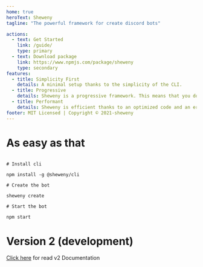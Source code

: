 ```yaml
---
home: true
heroText: Sheweny
tagline: "The powerful framework for create discord bots"

actions:
  - text: Get Started
    link: /guide/
    type: primary
  - text: Download package
    link: https://www.npmjs.com/package/sheweny
    type: secondary
features:
  - title: Simplicity First
    details: A minimal setup thanks to the simplicity of the CLI.
  - title: Progressive
    details: Sheweny is a progressive framework. This means that you don't have to use it in all of your bot.
  - title: Performant
    details: Sheweny is efficient thanks to an optimized code and an error management.
footer: MIT Licensed | Copyright © 2021-sheweny
---
```


# As easy as that

```shell-session

# Install cli

npm install -g @sheweny/cli

# Create the bot

sheweny create

# Start the bot

npm start
```

# Version 2 (development)

[Click here](https://smaug6739.github.io/sheweny-website) for read v2 Documentation
